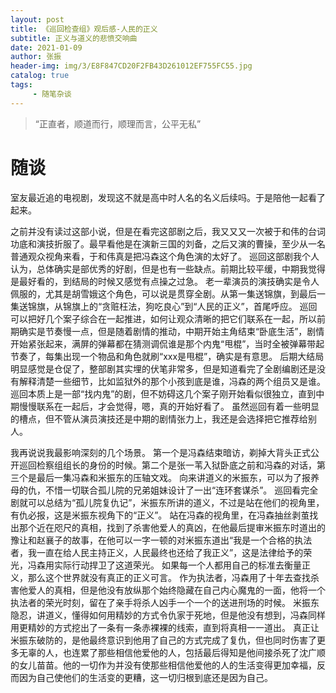 ```yaml
---
layout: post
title: 《巡回检查组》观后感-人民的正义
subtitle: 正义与道义的悲愤交响曲
date: 2021-01-09
author: 张振
header-img: img/3/E8F847CD20F2FB43D261012EF755FC55.jpg
catalog: true
tags:
     - 随笔杂谈
---
```


>   “正直者，顺道而行，顺理而言，公平无私”

# 随谈


室友最近追的电视剧，发现这不就是高中时人名的名义后续吗。于是陪他一起看了起来。


之前并没有读过这部小说，但是在看完这部剧之后，我又又又一次被于和伟的台词功底和演技折服了。最早看他是在演新三国的刘备，之后又演的曹操，至少从一名普通观众视角来看，于和伟真是把冯森这个角色演的太好了。
巡回这部剧我个人认为，总体确实是部优秀的好剧，但是也有一些缺点。前期比较平缓，中期我觉得是最好看的，到结局的时候又感觉有点操之过急。
老一辈演员的演技确实是令人佩服的，尤其是胡雪娥这个角色，可以说是贯穿全剧。从第一集送锦旗，到最后一集送锦旗，从锦旗上的“贪赃枉法，狗吃良心”到“人民的正义”，首尾呼应。
巡回可以把好几个案子综合在一起推进，如何让观众清晰的把它们联系在一起，所以前期确实是节奏慢一点，但是随着剧情的推动，中期开始主角结束“卧底生活”，剧情开始紧张起来，满屏的弹幕都在猜测调侃谁是那个内鬼“甩棍”，当时全被弹幕带起节奏了，每集出现一个物品和角色就刷“xxx是甩棍”，确实是有意思。
后期大结局明显感觉是仓促了，整部剧其实埋的伏笔非常多，但是知道看完了全剧编剧还是没有解释清楚一些细节，比如监狱外的那个小孩到底是谁，冯森的两个组员又是谁。
巡回本质上是一部“找内鬼”的剧，但不妨碍这几个案子刚开始看似很独立，直到中期慢慢联系在一起后，才会觉得，嗯，真的开始好看了。
虽然巡回有着一些明显的槽点，但不管从演员演技还是中期的剧情张力上，我还是会选择把它推荐给别人。


我再说说我最影响深刻的几个场景。
第一个是冯森结束暗访，剃掉大背头正式公开巡回检察组组长的身份的时候。第二个是张一苇入狱卧底之前和冯森的对话，第三个是最后一集冯森和米振东的压轴文戏。
向来讲道义的米振东，可以为了报养母的仇，不惜一切联合孤儿院的兄弟姐妹设计了一出“连环套谋杀”。
巡回看完全剧就可以总结为“孤儿院复仇记”，米振东所讲的道义，不过是站在他们的视角里，有仇必报，这是米振东视角下的“正义”。
站在冯森的视角里，在冯森抽丝剥茧找出那个近在咫尺的真相，找到了杀害他爱人的真凶，在他最后提审米振东时道出的豫让和赵襄子的故事，在他可以一字一顿的对米振东道出“我是一个合格的执法者，我一直在给人民主持正义，人民最终也还给了我正义”，这是法律给予的荣光，冯森用实际行动捍卫了这道荣光。
如果每一个人都用自己的标准去衡量正义，那么这个世界就没有真正的正义可言。
作为执法者，冯森用了十年去查找杀害他爱人的真相，但是他没有放纵那个始终隐藏在自己内心魔鬼的一面，他将一个执法者的荣光时刻，留在了亲手将杀人凶手一个一个的送进刑场的时候。
米振东隐忍，讲道义，懂得如何用精妙的方式令仇家于死地，但是他没有想到，冯森同样用更精妙的方式挖出了一条有一条赤裸裸的线索，直到将真相一一道出。
真正让米振东破防的，是他最终意识到他用了自己的方式完成了复仇，但也同时伤害了更多无辜的人，也连累了那些相信他爱他的人，包括最后得知是他间接杀死了沈广顺的女儿苗苗。他的一切作为并没有使那些相信他爱他的人的生活变得更加幸福，反而因为自己使他们的生活变的更糟，这一切归根到底还是因为自己。

